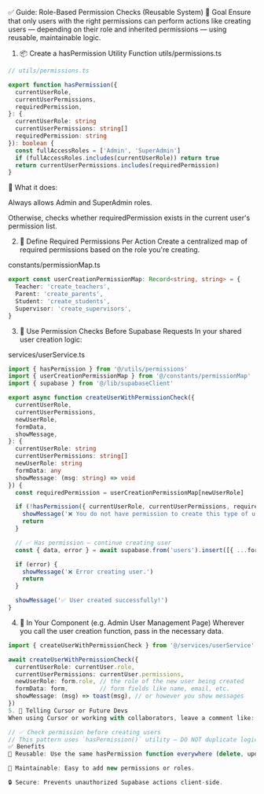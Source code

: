 ✅ Guide: Role-Based Permission Checks (Reusable System)
🎯 Goal
Ensure that only users with the right permissions can perform actions like creating users — depending on their role and inherited permissions — using reusable, maintainable logic.

1. 📦 Create a hasPermission Utility Function
utils/permissions.ts

```ts
// utils/permissions.ts

export function hasPermission({
  currentUserRole,
  currentUserPermissions,
  requiredPermission,
}: {
  currentUserRole: string
  currentUserPermissions: string[]
  requiredPermission: string
}): boolean {
  const fullAccessRoles = ['Admin', 'SuperAdmin']
  if (fullAccessRoles.includes(currentUserRole)) return true
  return currentUserPermissions.includes(requiredPermission)
}
```
🧠 What it does:

Always allows Admin and SuperAdmin roles.

Otherwise, checks whether requiredPermission exists in the current user's permission list.

2. 🔁 Define Required Permissions Per Action
Create a centralized map of required permissions based on the role you're creating.

constants/permissionMap.ts
```ts
export const userCreationPermissionMap: Record<string, string> = {
  Teacher: 'create_teachers',
  Parent: 'create_parents',
  Student: 'create_students',
  Supervisor: 'create_supervisors',
}
```
3. 🧪 Use Permission Checks Before Supabase Requests
In your shared user creation logic:

services/userService.ts
```ts
import { hasPermission } from '@/utils/permissions'
import { userCreationPermissionMap } from '@/constants/permissionMap'
import { supabase } from '@/lib/supabaseClient'

export async function createUserWithPermissionCheck({
  currentUserRole,
  currentUserPermissions,
  newUserRole,
  formData,
  showMessage,
}: {
  currentUserRole: string
  currentUserPermissions: string[]
  newUserRole: string
  formData: any
  showMessage: (msg: string) => void
}) {
  const requiredPermission = userCreationPermissionMap[newUserRole]

  if (!hasPermission({ currentUserRole, currentUserPermissions, requiredPermission })) {
    showMessage('❌ You do not have permission to create this type of user.')
    return
  }

  // ✅ Has permission – continue creating user
  const { data, error } = await supabase.from('users').insert([{ ...formData }])

  if (error) {
    showMessage('❌ Error creating user.')
    return
  }

  showMessage('✅ User created successfully!')
}
```

4. 📌 In Your Component (e.g. Admin User Management Page)
Wherever you call the user creation function, pass in the necessary data.

```ts
import { createUserWithPermissionCheck } from '@/services/userService'

await createUserWithPermissionCheck({
  currentUserRole: currentUser.role,
  currentUserPermissions: currentUser.permissions,
  newUserRole: form.role, // the role of the new user being created
  formData: form,         // form fields like name, email, etc.
  showMessage: (msg) => toast(msg), // or however you show messages
})
5. 📣 Telling Cursor or Future Devs
When using Cursor or working with collaborators, leave a comment like:
```
```ts
// ✅ Check permission before creating users
// This pattern uses `hasPermission()` utility — DO NOT duplicate logic.
✅ Benefits
🔁 Reusable: Use the same hasPermission function everywhere (delete, update, etc.)

🧩 Maintainable: Easy to add new permissions or roles.

🔒 Secure: Prevents unauthorized Supabase actions client-side.

```